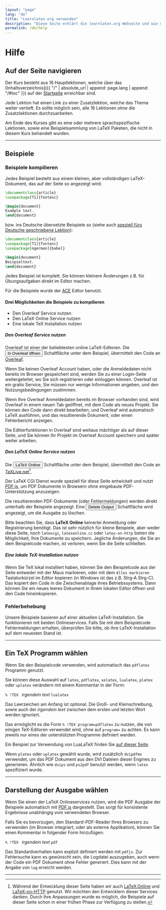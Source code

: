 ```yaml
---
layout: "page"
lang: "de"
title: "Learnlatex.org verwenden"
description: "Diese Seite erklärt die learnlatex.org Webseite und wie man sie am besten nutzt."
permalink: /de/help
---
```


# Hilfe


## Auf der Seite navigieren

Der Kurs besteht aus 16 Hauptlektionen, welche über das [Inhaltsverzeichnis]({{ "/" | absolute_url | append: page.lang | append: "/#toc" }}) auf der [Startseite](./) erreichbar sind.

Jede Lektion hat einen Link zu einer Zusatzlektion, welche das Thema weiter
vertieft.  Es sollte möglich sein, alle 16 Lektionen _ohne_ die Zusatzlektionen
durchzuarbeiten.

Am Ende des Kurses gibt es eine oder mehrere sprachspezifische Lektionen,
sowie eine Beispielsammlung von LaTeX Paketen, die nicht in diesem Kurs
behandelt wurden.

---

## Beispiele

### Beispiele kompilieren

Jedes Beispiel besteht aus einem kleinen, aber vollständigen LaTeX-Dokument, 
das auf der Seite so angezeigt wird:

```latex
\documentclass{article}
\usepackage[T1]{fontenc}

\begin{document}
Example text.
\end{document}
```

bzw. ins Deutsche übersetzte Beispiele so (siehe auch [speziell fürs Deutsche
geschriebene Lektion](language-01)):

```latex
\documentclass{article}
\usepackage[T1]{fontenc}
\usepackage[ngerman]{babel}

\begin{document}
Beispieltext.
\end{document}
```

Jedes Beispiel ist komplett. Sie können kleinere Änderungen
z.B. für Übungsaufgaben direkt im Editor machen.

Für die Beispiele wurde der [ACE](https://ace.c9.io/) Editor benutzt.

#### Drei Möglichkeiten die Beispiele zu kompilieren

* Den Overleaf Service nutzen
* Den LaTeX Online Service nutzen
* Eine lokale TeX Installation nutzen

##### Den Overleaf Service nutzen

Overleaf ist einer der beliebtesten online LaTeX-Editoren.
Die <button>In Overleaf öffnen</button> Schaltfläche unter dem Beispiel,
übermittelt den Code an [Overleaf](https://www.overleaf.com/about).

Wenn Sie keinen Overleaf Account haben, oder die Anmeldedaten nicht bereits
im Browser gespeichert sind, werden Sie zu einer Login-Seite weitergeleitet,
wo Sie sich registrieren oder einloggen können. Overleaf ist ein gratis Service,
Sie müssen nur wenige Informationen angeben, und den Nutzungsbedingungen zustimmen.

Wenn Ihre Overleaf Anmeldedaten bereits im Browser vorhanden sind, wird
Overleaf in einem neuen Tab geöffnet, mit dem Code als neues Projekt.
Sie können den Code dann direkt bearbeiten, und Overleaf wird automatisch
LaTeX ausführen, und das resultierende Dokument, oder einen Fehlerbericht anzeigen.

Die Editierfunktionen in Overleaf sind weitaus mächtiger als auf dieser Seite,
und Sie können Ihr Projekt im Overleaf Account speichern und später weiter arbeiten.

##### Den LaTeX Online Service nutzen

Die <button>LaTeX Online</button> Schaltfläche unter dem Beispiel,
übermittelt den Code an [TeXLive.net](https://texlive.net)[^1].

Der LaTeX CGI Dienst wurde speziell für diese Seite entwickelt und nutzt
[PDF.js](https://mozilla.github.io/pdf.js/), um PDF Dokumente in Browsern ohne
eingebaute PDF-Unterstützung anzuzeigen.

Die resultierenden PDF-Dokumente (oder Fehlermeldungen) werden direkt unterhalb
der Beispiele angezeigt. Eine <button>Delete Output</button> Schaltfläche wird
angezeigt, um die Ausgabe zu löschen.

Bitte beachten Sie, dass **LaTeX Online** keinerlei Anmeldung oder Registrierung
benötigt. Das ist sehr nützlich für kleine Beispiele, aber weder diese Seite,
noch `latexcgi`, `latexonline.cc` oder `latex-on-http` bieten die Möglichkeit,
Ihre Dokumente zu speichern. Jegliche Änderungen, die Sie an dem Beispielcode
machen, ist verloren, wenn Sie die Seite schließen.

##### Eine lokale TeX-Installation nutzen

Wenn Sie TeX lokal installiert haben, können Sie den Beispielcode aus der
Seite entweder mit der Maus markieren, oder mit dem `Alles markieren` 
Tastaturkürzel im Editor kopieren (in Windows ist das z.B. Strg-A Strg-C).
Das kopiert den Code in die Zwischenablage ihres Betriebssystems. 
Dann können Sie ein neues leeres Dokument in Ihrem lokalen Editor öffnen
und den Code hineinkopieren.

### Fehlerbehebung

Unsere Beispiele basieren auf einer aktuellen LaTeX-Installation.
Sie funktionieren mit beiden Onlineservices. Falls Sie mit dem Beispielcode
Fehlermeldungen erhalten, überprüfen Sie bitte, ob ihre LaTeX-Installation
auf dem neuesten Stand ist.

---

## Ein TeX Programm wählen

Wenn Sie den Beispielcode verwenden, wird automatisch das `pdflatex` Programm
genutzt.

Sie können diese Auswahl auf `latex`, `pdflatex`, `xelatex`, `lualatex`,
`platex` oder `uplatex` verändern mit einem Kommentar in der Form:

`% !TEX ` _irgendein text_ `lualatex`

Das Leerzeichen am Anfang ist optional. Die Groß- und Kleinschreibung,
sowie auch der _irgendein text_ zwischen dem ersten und letzten Wort werden ignoriert.

Das ermöglicht es die Form `% !TEX program=pdflatex` zu nutzen, die von einigen
TeX-Editoren verwendet wird, ohne auf `program=` zu achten. Es kann jeweils nur
eines der unterstützten Programme definiert werden.

Ein Beispiel zur Verwendung von LuaLaTeX finden Sie [auf dieser Seite](more-14).

Wenn `platex` oder `uplatex` gewählt wurde, wird zusätzlich `dvipdfmx`
verwendet, um das PDF Dokument aus den DVI Dateien dieser Engines zu generieren.
Ähnlich wie `dvips` und `ps2pdf` benutzt werden, wenn `latex` spezifiziert wurde.

---

## Darstellung der Ausgabe wählen

Wenn Sie einen der LaTeX Onlineservices nutzen, wird die PDF Ausgabe
der Beispiele automatisch mit [PDF.js](https://mozilla.github.io/pdf.js/)
dargestellt. Das sorgt für konsistente Ergebnisse unabhängig vom verwendeten Browser.

Falls Sie es bevorzugen, den Standard-PDF-Reader Ihres Browsers zu verwenden
(im Browser integriert, oder als externe Applikation), können Sie einen
Kommentar in folgender Form hinzufügen:

`% !TEX ` _irgendein text_ `pdf`

Das Standardverhalten kann explizit definiert werden mit `pdfjs`.
Zur Fehlersuche kann es gewünscht sein, die Logdatei auszugeben,
auch wenn der Code ein PDF Dokument ohne Fehler generiert.
Dies kann mit der Angabe von `log` erreicht werden.

---

[^1]: Während der Entwicklung dieser Seite haben wir auch
[LaTeX.Online](https://latexonline.cc/) und
[LaTeX-on-HTTP](https://github.com/YtoTech/latex-on-http) genutzt.
Wir möchten den Entwicklern dieser Services danken. Durch ihre Anpassungen
wurde es möglich, die Beispiele auf dieser Seite schon in einer frühen
Phase zur Verfügung zu stellen.
